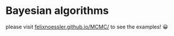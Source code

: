 # Bayesian algorithms
please visit [felixnoessler.github.io/MCMC/](felixnoessler.github.io/MCMC/) to see the examples! 😀 
